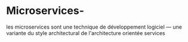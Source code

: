 # Microservices-
 les microservices sont une technique de développement logiciel — une variante du style architectural de l'architecture orientée services

